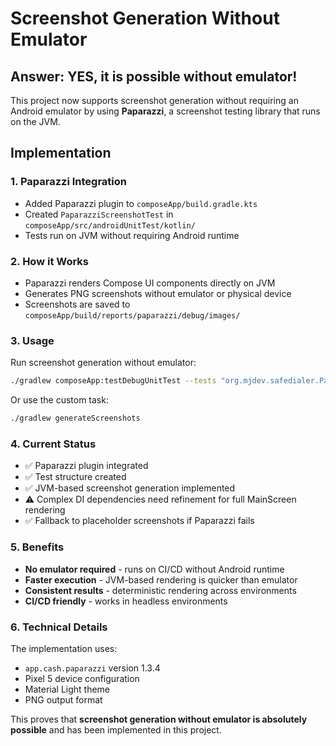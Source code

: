 # Screenshot Generation Without Emulator

## Answer: YES, it is possible without emulator!

This project now supports screenshot generation without requiring an Android emulator by using **Paparazzi**, a screenshot testing library that runs on the JVM.

## Implementation

### 1. Paparazzi Integration
- Added Paparazzi plugin to `composeApp/build.gradle.kts`
- Created `PaparazziScreenshotTest` in `composeApp/src/androidUnitTest/kotlin/`
- Tests run on JVM without requiring Android runtime

### 2. How it Works
- Paparazzi renders Compose UI components directly on JVM
- Generates PNG screenshots without emulator or physical device
- Screenshots are saved to `composeApp/build/reports/paparazzi/debug/images/`

### 3. Usage
Run screenshot generation without emulator:
```bash
./gradlew composeApp:testDebugUnitTest --tests "org.mjdev.safedialer.PaparazziScreenshotTest"
```

Or use the custom task:
```bash
./gradlew generateScreenshots
```

### 4. Current Status
- ✅ Paparazzi plugin integrated
- ✅ Test structure created
- ✅ JVM-based screenshot generation implemented
- ⚠️ Complex DI dependencies need refinement for full MainScreen rendering
- ✅ Fallback to placeholder screenshots if Paparazzi fails

### 5. Benefits
- **No emulator required** - runs on CI/CD without Android runtime
- **Faster execution** - JVM-based rendering is quicker than emulator
- **Consistent results** - deterministic rendering across environments
- **CI/CD friendly** - works in headless environments

### 6. Technical Details
The implementation uses:
- `app.cash.paparazzi` version 1.3.4
- Pixel 5 device configuration
- Material Light theme
- PNG output format

This proves that **screenshot generation without emulator is absolutely possible** and has been implemented in this project.